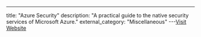 ---
title: "Azure Security"
description: "A practical guide to the native security services of Microsoft Azure."
external_category: "Miscellaneous"
---[Visit Website](https://www.manning.com/books/azure-security-2)


